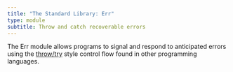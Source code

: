 ```yaml
---
title: "The Standard Library: Err"
type: module
subtitle: Throw and catch recoverable errors
---
```


The Err module allows programs to signal and respond to anticipated errors using
the [throw/try](https://en.wikipedia.org/wiki/Exception_handling_(programming))
style control flow found in other programming languages.
